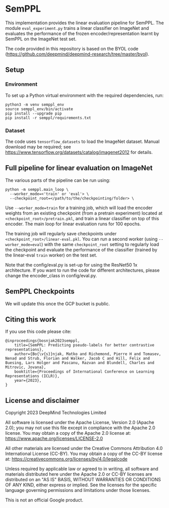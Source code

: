 # SemPPL

This implementation provides the linear evaluation pipeline for SemPPL. The
module `eval_experiment.py` trains a linear classifier on ImageNet and evaluates
the performance of the frozen encoder/representation learnt by SemPPL on the
ImageNet test set.

The code provided in this repository is based on the BYOL code
(https://github.com/deepmind/deepmind-research/tree/master/byol).

## Setup

### Environment

To set up a Python virtual environment with the required dependencies, run:

```shell
python3 -m venv semppl_env
source semppl_env/bin/activate
pip install --upgrade pip
pip install -r semppl/requirements.txt
```

### Dataset

The code uses `tensorflow_datasets` to load the ImageNet dataset. Manual
download may be required; see
https://www.tensorflow.org/datasets/catalog/imagenet2012 for details.

## Full pipeline for linear evaluation on ImageNet

The various parts of the pipeline can be run using:

```shell
python -m semppl.main_loop \
  --worker_mode=<'train' or 'eval'> \
  --checkpoint_root=</path/to/the/checkpointing/folder> \
```

Use `--worker_mode=train` for a training job, which will load the encoder
weights from an existing checkpoint (from a pretrain experiment) located at
`<checkpoint_root>/pretrain.pkl`, and train a linear classifier on top of this
encoder. The main loop for linear evaluation runs for 100 epochs.

The training job will regularly save checkpoints under
`<checkpoint_root>/linear-eval.pkl`. You can run a second worker (using
`--worker_mode=eval`) with the same `checkpoint_root` setting to regularly load
the checkpoint and evaluate the performance of the classifier (trained by the
linear-eval `train` worker) on the test set.

Note that the config/eval.py is set-up for using the ResNet50 1x architecture.
If you want to run the code for different architectures, please change the
encoder_class in config/eval.py.

## SemPPL Checkpoints

We will update this once the GCP bucket is public.

## Citing this work

If you use this code please cite:

```
@inproceedings{bosnjak2023semppl,
    title={SemPPL: Predicting pseudo-labels for better contrastive representations},
    author={Bo{\v{s}}njak, Matko and Richemond, Pierre H and Tomasev, Nenad and Strub, Florian and Walker, Jacob C and Hill, Felix and Buesing, Lars Holger and Pascanu, Razvan and Blundell, Charles and Mitrovic, Jovana},
    booktitle={Proceedings of International Conference on Learning Representations (ICLR)},
    year={2023},
}
```

## License and disclaimer

Copyright 2023 DeepMind Technologies Limited

All software is licensed under the Apache License, Version 2.0 (Apache 2.0);
you may not use this file except in compliance with the Apache 2.0 license.
You may obtain a copy of the Apache 2.0 license at:
https://www.apache.org/licenses/LICENSE-2.0

All other materials are licensed under the Creative Commons Attribution 4.0
International License (CC-BY). You may obtain a copy of the CC-BY license at:
https://creativecommons.org/licenses/by/4.0/legalcode

Unless required by applicable law or agreed to in writing, all software and
materials distributed here under the Apache 2.0 or CC-BY licenses are
distributed on an "AS IS" BASIS, WITHOUT WARRANTIES OR CONDITIONS OF ANY KIND,
either express or implied. See the licenses for the specific language governing
permissions and limitations under those licenses.

This is not an official Google product.
